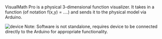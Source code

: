 VisualMath Pro is a physical 3-dimensional function visualizer. It takes in a function (of notation f(x,y) = ....) and sends it to the physical model via Arduino.

![device](https://github.com/user-attachments/assets/cefd105b-cf63-463b-b23f-77faf3f1e3d9)
Note: Software is not standalone, requires device to be connected directly to the Arduino for appropriate functionality.
